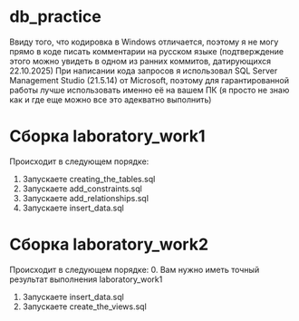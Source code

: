 # db_practice
Ввиду того, что кодировка в Windows отличается, поэтому я не могу прямо в коде писать комментарии на русском языке (подтверждение этого можно увидеть в одном из ранних коммитов, датирующихся 22.10.2025)
При написании кода запросов я использовал SQL Server Management Studio (21.5.14) от Microsoft, поэтому для гарантированной работы лучше использовать именно её на вашем ПК (я просто не знаю как и где еще можно все это адекватно выполнить)

# Сборка laboratory_work1
Происходит в следующем порядке:
1. Запускаете creating_the_tables.sql
2. Запускаете add_constraints.sql
3. Запускаете add_relationships.sql
4. Запускаете insert_data.sql

# Сборка laboratory_work2
Происходит в следующем порядке:
0. Вам нужно иметь точный результат выполнения laboratory_work1
1. Запускаете insert_data.sql
2. Запускаете create_the_views.sql
